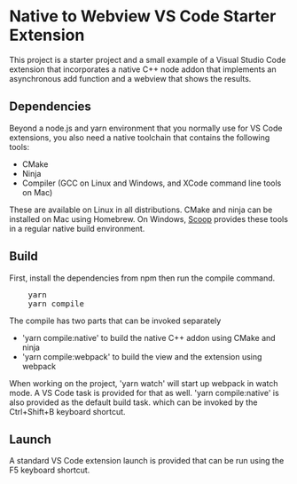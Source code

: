 # Native to Webview VS Code Starter Extension

This project is a starter project and a small example of a Visual Studio Code extension that incorporates a native C++ node addon that implements an asynchronous add function and a webview that shows the results.

## Dependencies

Beyond a node.js and yarn environment that you normally use for VS Code extensions, you also need a native toolchain that contains the following tools:

- CMake
- Ninja
- Compiler (GCC on Linux and Windows, and XCode command line tools on Mac)

These are available on Linux in all distributions. CMake and ninja can be installed on Mac using Homebrew. On Windows, [Scoop](https://scoop.sh) provides these tools in a regular native build environment.

## Build

First, install the dependencies from npm then run the compile command.

<pre>
    yarn
    yarn compile
</pre>

The compile has two parts that can be invoked separately
- 'yarn compile:native' to build the native C++ addon using CMake and ninja
- 'yarn compile:webpack' to build the view and the extension using webpack

When working on the project, 'yarn watch' will start up webpack in watch mode. A VS Code task is provided for that as well. 'yarn compile:native' is also provided as the default build task. which can be invoked by the Ctrl+Shift+B keyboard shortcut.

## Launch

A standard VS Code extension launch is provided that can be run using the F5 keyboard shortcut.